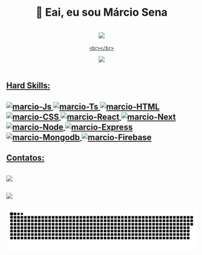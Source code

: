 <img alt="" title="Visualizações" align="right" src="https://visitor-badge.glitch.me/badge?page_id=marciosenaf.marciosenaf" />

<h1 align="center">👋 Eai, eu sou Márcio Sena</h1>

<br>

<div align="center">

  <a href="https://github.com/marciosenaf">

  <img height="180em" src="https://github-readme-stats.vercel.app/api?username=marciosenaf&show_icons=true&theme=merko&include_all_commits=true&count_private=true"/>

    <br></br>

  <img height="180em" src="https://github-readme-stats.vercel.app/api/top-langs/?username=marciosenaf&layout=compact&langs_count=7&theme=merko"/>

</div>

<div style="display: inline_block"><br>

   

  <h2>Hard Skills:<h2>

 <p>

  <img align="center" alt="marcio-Js" height="30" width="40" src="https://raw.githubusercontent.com/devicons/devicon/master/icons/javascript/javascript-plain .svg">

   <img align="center" alt="marcio-Ts" height="30" width="40" src="https://cdn.jsdelivr.net/gh/devicons/devicon/icons/typescript/typescript-original .svg">

  <img align="center" alt="marcio-HTML" height="30" width="40" src="https://raw.githubusercontent.com/devicons/devicon/master/icons/html5/html5-original .svg">

  <img align="center" alt="marcio-CSS" height="30" width="40" src="https://raw.githubusercontent.com/devicons/devicon/master/icons/css3/css3-original .svg">

  <img align="center" alt="marcio-React" height="30" width="40" src="https://raw.githubusercontent.com/devicons/devicon/master/icons/react/react-original .svg">

  <img align="center" alt="marcio-Next" height="30" width="40" src="https://cdn.jsdelivr.net/gh/devicons/devicon/icons/nextjs/nextjs-original .svg">

  <img align="center" alt="marcio-Node" height="30" width="40" src="https://cdn.jsdelivr.net/gh/devicons/devicon/icons/nodejs/nodejs-original.svg">

  <img align="center" alt="marcio-Express" height="30" width="40" src="https://raw.githubusercontent.com/devicons/devicon/master/icons/express/express-original .svg">

  <img align="center" alt="marcio-Mongodb" height="30" width="40" src="https://cdn.jsdelivr.net/gh/devicons/devicon/icons/mongodb/mongodb-original -wordmark.svg">

  <img align="center" alt="marcio-Firebase" height="30" width="40" src="https://cdn.jsdelivr.net/gh/devicons/devicon/icons/firebase/firebase-plain -wordmark.svg">

</p>

  

  

   <h2>Contatos: <h2>

  

  <a href="https://instagram.com/marciosena_f" target="_blank"><img src="https://img.shields.io/badge/-Instagram-%23E4405F?style=for-the- badge&logo=instagram&logoColor=white" target="_blank"></a>	

  <a href="https://www.linkedin.com/in/márciosena" target="_blank"><img src="https://img.shields.io/badge/-LinkedIn-%230077B5?style= for-the-badge&logo=linkedin&logoColor=white" target="_blank"></a>

  

![snake gif](https://github.com/marciosenaf/marciosenaf/blob/output/github-contribution-grid-snake.svg)

